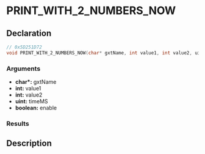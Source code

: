 # PRINT_WITH_2_NUMBERS_NOW

## Declaration
```cpp
// 0x5D251D72
void PRINT_WITH_2_NUMBERS_NOW(char* gxtName, int value1, int value2, uint timeMS, boolean enable);
```

### Arguments
- **char\*:** gxtName
- **int:** value1
- **int:** value2
- **uint:** timeMS
- **boolean:** enable

### Results

## Description
